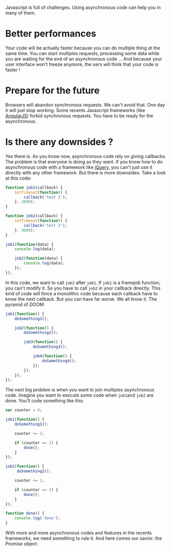 Javascript is full of challenges. Using asynchronous code can help you in many of them.

# Better performances

Your code will be actually faster because you can do multiple thing at the same time. You can start multiples requests, processing some data while you are waiting for the end of an asynchronous code ... And because your user interface won't freeze anymore, the uers will think that your code is faster !

# Prepare for the future

Browsers will abandon synchronous requests. We can't avoid that. One day it will just stop working. Some recents Javascript frameworks (like [AngularJS](https://angularjs.org/)) forbid synchronous requests. You have to be ready for the asynchronous.

# Is there any downsides ?

Yes there is. As you know now, asynchronous code rely on giving callbacks. The problem is that everyone is doing as they want. If you know how to do asynchronous code with a framework like [jQuery](http://jquery.com/), you can't just use it directly with any other framework. But there is more downsides. Take a look at this code:

```javascript
function job1(callback) {
    setTimeout(function() {
        callback('test 1');
    }, 2000);
}

function job2(callback) {
    setTimeout(function() {
        callback('test 2');
    }, 4000);
}

job1(function(data) {
    console.log(data);

    job2(function(data) {
        console.log(data);
    });
});
```

In this code, we want to call `job2` after `job1`. If `job1` is a framejob function, you can't modify it. So you have to call `job2` in your callback directly. This kind of code will force a monolithic code because each callback have to know the next callback. But you can have far worse. We all know it. The pyramid of *DOOM*:

```javascript
job1(function() {
    doSomething1();

    job2(function() {
        doSomething2();

        job3(function() {
            doSomething3();

            job4(function() {
                doSomething4();
            });
        });
    });
});
```

The next big problem is when you want to join multiples asynchronous code. Imagine you want to execute some code when `job1`and `job2` are done. You'll code something like this:

```javascript
var counter = 0;

job1(function() {
    doSomething1();

    counter += 1;

    if (counter == 2) {
        done();
    }
});

job2(function() {
     doSomething2();

    counter += 1;

    if (counter == 2) {
        done();
    }
});

function done() {
    console.log('done');
}
```

With more and more asynchronous codes and features in the recents frameworks, we need something to rule it. And here comes our savior: the Promise object.